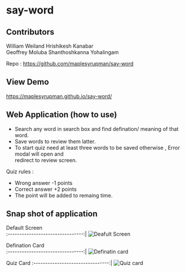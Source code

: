 # say-word

## Contributors

William Weiland
Hrishikesh Kanabar  
Geoffrey Moluba
Shanthoshkanna Yohalingam

Repo : https://github.com/maplesyrupman/say-word

## View Demo

https://maplesyrupman.github.io/say-word/

## Web Application (how to use)

- Search any word in search box and find defination/ meaning of that word.
- Save words to review them latter.
- To start quiz need at least three words to be saved otherwise , Error modal will open and    
   redirect to review screen.

Quiz rules :

- Wrong answer -1 points
- Correct answer +2 points
- The point will be added to remaing time.


## Snap shot of application

 Default Screen        
:--------------------------------:|
![Deafult Screen ]()      

 Defination Card  
:--------------------------------:|
![Definatin card]() 

 Quiz Card
:--------------------------------:|
![Quiz card ]() 



